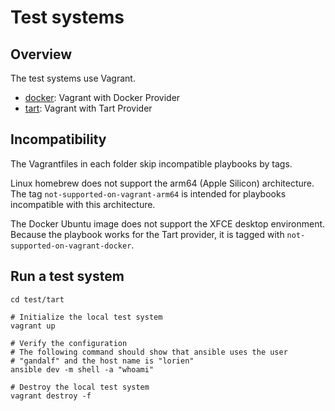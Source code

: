 # Test systems

## Overview

The test systems use Vagrant.

- [docker](docker/README.md): Vagrant with Docker Provider
- [tart](tart/README.md): Vagrant with Tart Provider

## Incompatibility

The Vagrantfiles in each folder skip incompatible playbooks by tags.

Linux homebrew does not support the arm64 (Apple Silicon) architecture.
The tag `not-supported-on-vagrant-arm64` is intended for playbooks incompatible
with this architecture.

The Docker Ubuntu image does not support the XFCE desktop environment.
Because the playbook works for the Tart provider, it is tagged with
`not-supported-on-vagrant-docker`.

## Run a test system

```shell
cd test/tart

# Initialize the local test system
vagrant up

# Verify the configuration
# The following command should show that ansible uses the user
# "gandalf" and the host name is "lorien"
ansible dev -m shell -a "whoami"

# Destroy the local test system
vagrant destroy -f
```
